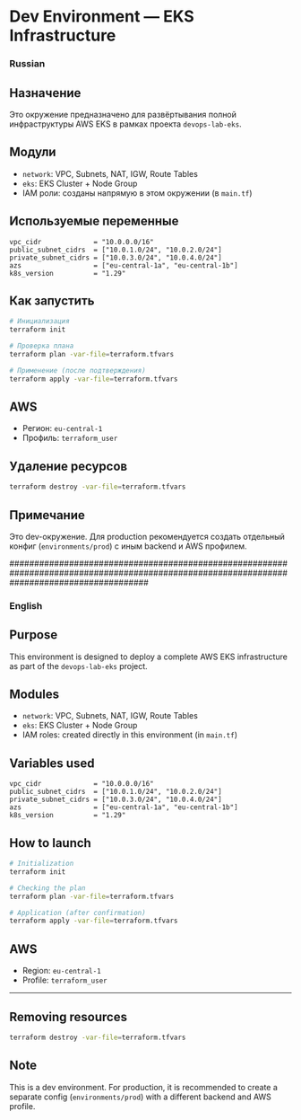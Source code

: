#  Dev Environment — EKS Infrastructure

### Russian
##  Назначение

Это окружение предназначено для развёртывания полной инфраструктуры AWS EKS в рамках проекта `devops-lab-eks`.



##  Модули

- `network`: VPC, Subnets, NAT, IGW, Route Tables
- `eks`: EKS Cluster + Node Group
- IAM роли: созданы напрямую в этом окружении (в `main.tf`)



##  Используемые переменные

```hcl
vpc_cidr             = "10.0.0.0/16"
public_subnet_cidrs  = ["10.0.1.0/24", "10.0.2.0/24"]
private_subnet_cidrs = ["10.0.3.0/24", "10.0.4.0/24"]
azs                  = ["eu-central-1a", "eu-central-1b"]
k8s_version          = "1.29"
```



##  Как запустить

```bash
# Инициализация
terraform init

# Проверка плана
terraform plan -var-file=terraform.tfvars

# Применение (после подтверждения)
terraform apply -var-file=terraform.tfvars
```



##  AWS

- Регион: `eu-central-1`
- Профиль: `terraform_user`



##  Удаление ресурсов

```bash
terraform destroy -var-file=terraform.tfvars
```



##  Примечание

Это dev-окружение. Для production рекомендуется создать отдельный конфиг (`environments/prod`) с иным backend и AWS профилем.




############################################################################################################################################



### English
##  Purpose

This environment is designed to deploy a complete AWS EKS infrastructure as part of the `devops-lab-eks` project.



##  Modules

- `network`: VPC, Subnets, NAT, IGW, Route Tables
- `eks`: EKS Cluster + Node Group
- IAM roles: created directly in this environment (in `main.tf`)



##  Variables used

```hcl
vpc_cidr             = "10.0.0.0/16"
public_subnet_cidrs  = ["10.0.1.0/24", "10.0.2.0/24"]
private_subnet_cidrs = ["10.0.3.0/24", "10.0.4.0/24"]
azs                  = ["eu-central-1a", "eu-central-1b"]
k8s_version          = "1.29"
```



##  How to launch

```bash
# Initialization
terraform init

# Checking the plan
terraform plan -var-file=terraform.tfvars

# Application (after confirmation)
terraform apply -var-file=terraform.tfvars
```



##  AWS

- Region: `eu-central-1`
- Profile: `terraform_user`

---

##  Removing resources

```bash
terraform destroy -var-file=terraform.tfvars
```



##  Note

This is a dev environment. For production, it is recommended to create a separate config (`environments/prod`) with a different backend and AWS profile.